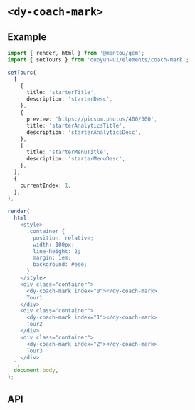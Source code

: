 # `<dy-coach-mark>`

## Example

<gbp-sandpack dependencies="@mantou/gem,duoyun-ui">

```ts
import { render, html } from '@mantou/gem';
import { setTours } from 'duoyun-ui/elements/coach-mark';

setTours(
  [
    {
      title: 'starterTitle',
      description: 'starterDesc',
    },
    {
      preview: 'https://picsum.photos/400/300',
      title: 'starterAnalyticsTitle',
      description: 'starterAnalyticsDesc',
    },
    {
      title: 'starterMenuTitle',
      description: 'starterMenuDesc',
    },
  ],
  {
    currentIndex: 1,
  },
);

render(
  html`
    <style>
      .container {
        position: relative;
        width: 100px;
        line-height: 2;
        margin: 1em;
        background: #eee;
      }
    </style>
    <div class="container">
      <dy-coach-mark index="0"></dy-coach-mark>
      Tour1
    </div>
    <div class="container">
      <dy-coach-mark index="1"></dy-coach-mark>
      Tour2
    </div>
    <div class="container">
      <dy-coach-mark index="2"></dy-coach-mark>
      Tour3
    </div>
  `,
  document.body,
);
```

</gbp-sandpack>

## API

<gbp-api src="/src/elements/coach-mark.ts"></gbp-api>
